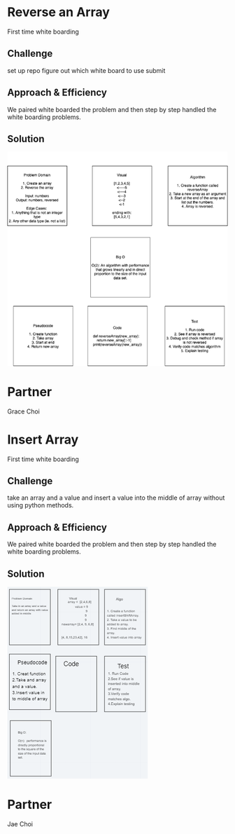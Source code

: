 # Reverse an Array
<!-- Short summary or background information -->
First time white boarding

## Challenge
<!-- Description of the challenge -->
set up repo
figure out which white board to use
submit


## Approach & Efficiency
<!-- What approach did you take? Why? What is the Big O space/time for this approach? -->
We paired white boarded the problem and then step by step handled the white boarding problems.

## Solution
<!-- Embedded whiteboard image -->
![Solution Image](assets/array_reverse.png)

# Partner
Grace Choi





# Insert Array
<!-- Short summary or background information -->
First time white boarding

## Challenge
<!-- Description of the challenge -->
take an array and a value and insert a value into the middle of array without using python methods.


## Approach & Efficiency
<!-- What approach did you take? Why? What is the Big O space/time for this approach? -->
We paired white boarded the problem and then step by step handled the white boarding problems.

## Solution
<!-- Embedded whiteboard image -->
![Solution Image](assets\array-shift.png)

# Partner
Jae Choi